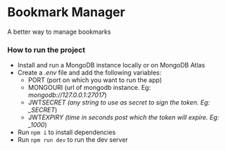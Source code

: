 # Bookmark Manager

A better way to manage bookmarks

### How to run the project

- Install and run a MongoDB instance locally or on MongoDB Atlas
- Create a _.env_ file and add the following variables:
  - PORT (port on which you want to run the app)
  - MONGOURI (url of mongodb instance. Eg: _mongodb://127.0.0.1:27017_)
  - JWT*SECRET (any string to use as secret to sign the token. Eg: \_SECRET*)
  - JWT*EXPIRY (time in seconds post which the token will expire. Eg: \_1000*)
- Run `npm i` to install dependencies
- Run `npm run dev` to run the dev server

